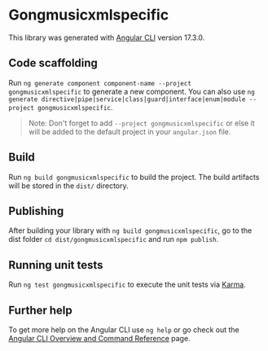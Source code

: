 # Gongmusicxmlspecific

This library was generated with [Angular CLI](https://github.com/angular/angular-cli) version 17.3.0.

## Code scaffolding

Run `ng generate component component-name --project gongmusicxmlspecific` to generate a new component. You can also use `ng generate directive|pipe|service|class|guard|interface|enum|module --project gongmusicxmlspecific`.
> Note: Don't forget to add `--project gongmusicxmlspecific` or else it will be added to the default project in your `angular.json` file. 

## Build

Run `ng build gongmusicxmlspecific` to build the project. The build artifacts will be stored in the `dist/` directory.

## Publishing

After building your library with `ng build gongmusicxmlspecific`, go to the dist folder `cd dist/gongmusicxmlspecific` and run `npm publish`.

## Running unit tests

Run `ng test gongmusicxmlspecific` to execute the unit tests via [Karma](https://karma-runner.github.io).

## Further help

To get more help on the Angular CLI use `ng help` or go check out the [Angular CLI Overview and Command Reference](https://angular.io/cli) page.
